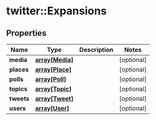 # twitter::Expansions


## Properties
Name | Type | Description | Notes
------------ | ------------- | ------------- | -------------
**media** | [**array[Media]**](Media.md) |  | [optional] 
**places** | [**array[Place]**](Place.md) |  | [optional] 
**polls** | [**array[Poll]**](Poll.md) |  | [optional] 
**topics** | [**array[Topic]**](Topic.md) |  | [optional] 
**tweets** | [**array[Tweet]**](Tweet.md) |  | [optional] 
**users** | [**array[User]**](User.md) |  | [optional] 


